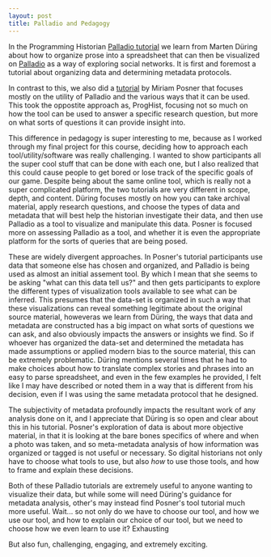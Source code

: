 ```yaml
---
layout: post
title: Palladio and Pedagogy
---
```


In the Programming Historian [Palladio tutorial](http://programminghistorian.org/lessons/creating-network-diagrams-from-historical-sources) we learn from Marten Düring about how to organize prose into a spreadsheet that can then be visualized on [Palladio](http://palladio.designhumanities.org/#/) as a way of exploring social networks. It is first and foremost a tutorial about organizing data and determining metadata protocols. 

In contrast to this, we also did a [tutorial](http://miriamposner.com/blog/getting-started-with-palladio/) by Miriam Posner that focuses mostly on the utility of Palladio and the various ways that it can be used. This took the oppostite approach as, ProgHist, focusing not so much on how the tool can be used to answer a specific research question, but more on what sorts of questions it can provide insight into. 

This difference in pedagogy is super interesting to me, because as I worked through my final project for this course, deciding how to approach each tool/utility/software was really challenging. I wanted to show participants all the super cool stuff that can be done with each one, but I also realized that this could cause people to get bored or lose track of the specific goals of our game. Despite being about the same online tool, which is really not a super complicated platform, the two tutorials are very different in scope, depth, and content. Düring focuses mostly on how you can take archival material, apply research questions, and choose the types of data and metadata that will best help the historian investigate their data, and then use Palladio as a tool to visualize and manipulate this data. Posner is focused more on assessing Palladio as a tool, and whether it is even the appropriate platform for the sorts of queries that are being posed. 

These are widely divergent approaches. In Posner's tutorial participants use data that someone else has chosen and organized, and Palladio is being used as almost an initial assement tool. By which I mean that she seems to be asking "what can this data tell us?" and then gets participants to explore the different types of visualization tools available to see what can be inferred. This presumes that the data-set is organized in such a way that these visualizations can reveal something legitimate about the original source material, howeveras we learn from Düring, the ways that data and metadata are constructed has a big impact on what sorts of questions we can ask, and also obviously impacts the answers or insights we find. So if whoever has organized the data-set and determined the metadata has made assumptions or applied modern bias to the source material, this can be extremely problematic. Düring mentions several times that he had to make choices about how to translate complex stories and phrases into an easy to parse spreadsheet, and even in the few examples he provided, I felt like I may have described or noted them in a way that is different from his decision, even if I was using the same metadata protocol that he designed. 

The subjectivity of metadata profoundly impacts the resultant work of any analysis done on it, and I appreciate that Düring is so open and clear about this in his tutorial. Posner's exploration of data is about more objective material, in that it is looking at the bare bones specifics of where and when a photo was taken, and so meta-metadata analysis of how information was organized or tagged is not useful or necessary. So digital historians not only have to choose what tools to use, but also *how* to use those tools, and how to frame and explain these decisions. 

Both of these Palladio tutorials are extremely useful to anyone wanting to visualize their data, but while some will need Düring's guidance for metadata analysis, other's may instead find Posner's tool tutorial much more useful. Wait... so not only do we have to choose our tool, and how we use our tool, and how to explain our choice of our tool, but we need to choose how we even learn to use it? Exhausting

But also fun, challenging, engaging, and extremely exciting. 